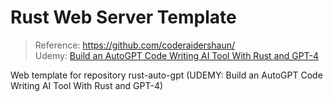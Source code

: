 # Rust Web Server Template
> Reference: https://github.com/coderaidershaun/   
> Udemy: [Build an AutoGPT Code Writing AI Tool With Rust and GPT-4](https://www.udemy.com/course/autogpt-gpt4-code-writing-ai)

Web template for repository rust-auto-gpt (UDEMY: Build an AutoGPT Code Writing AI Tool With Rust and GPT-4)


